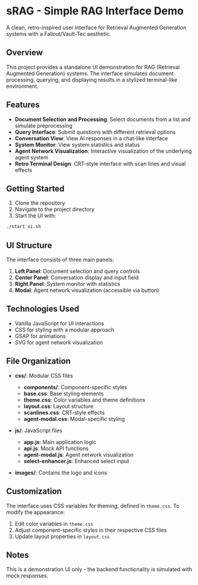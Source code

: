 # sRAG - Simple RAG Interface Demo

A clean, retro-inspired user interface for Retrieval Augmented Generation systems with a Fallout/Vault-Tec aesthetic.

## Overview

This project provides a standalone UI demonstration for RAG (Retrieval Augmented Generation) systems. The interface simulates document processing, querying, and displaying results in a stylized terminal-like environment.

## Features

- **Document Selection and Processing**: Select documents from a list and simulate preprocessing
- **Query Interface**: Submit questions with different retrieval options
- **Conversation View**: View AI responses in a chat-like interface
- **System Monitor**: View system statistics and status
- **Agent Network Visualization**: Interactive visualization of the underlying agent system
- **Retro Terminal Design**: CRT-style interface with scan lines and visual effects

## Getting Started

1. Clone the repository
2. Navigate to the project directory
3. Start the UI with:

```bash
./start_ui.sh
```

## UI Structure

The interface consists of three main panels:

1. **Left Panel**: Document selection and query controls
2. **Center Panel**: Conversation display and input field
3. **Right Panel**: System monitor with statistics
4. **Modal**: Agent network visualization (accessible via button)

## Technologies Used

- Vanilla JavaScript for UI interactions
- CSS for styling with a modular approach
- GSAP for animations
- SVG for agent network visualization

## File Organization

- **css/**: Modular CSS files
  - **components/**: Component-specific styles
  - **base.css**: Base styling elements
  - **theme.css**: Color variables and theme definitions
  - **layout.css**: Layout structure
  - **scanlines.css**: CRT-style effects
  - **agent-modal.css**: Modal-specific styling
  
- **js/**: JavaScript files
  - **app.js**: Main application logic
  - **api.js**: Mock API functions
  - **agent-modal.js**: Agent network visualization
  - **select-enhancer.js**: Enhanced select input

- **images/**: Contains the logo and icons

## Customization

The interface uses CSS variables for theming, defined in `theme.css`. To modify the appearance:

1. Edit color variables in `theme.css`
2. Adjust component-specific styles in their respective CSS files
3. Update layout properties in `layout.css`

## Notes

This is a demonstration UI only - the backend functionality is simulated with mock responses.
